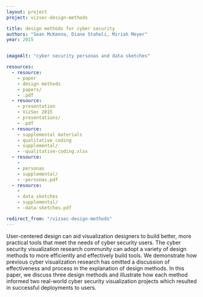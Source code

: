```yaml
---
layout: project
project: vizsec-design-methods

title: design methods for cyber security
authors: "Sean McKenna, Diane Staheli, Miriah Meyer"
year: 2015


imageAlt: "cyber security personas and data sketches"

resources:
  - resource:
    - paper
    - design methods
    - papers/
    - .pdf
  - resource:
    - presentation
    - VizSec 2015
    - presentations/
    - .pdf
  - resource:
    - supplemental materials
    - qualitative coding
    - supplemental/
    - -qualitative-coding.xlsx
  - resource:
    - 
    - personas
    - supplemental/
    - -personas.pdf
  - resource:
    - 
    - data sketches
    - supplemental/
    - -data-sketches.pdf

redirect_from: "/vizsec-design-methods"
---
```


User-centered design can aid visualization designers to build better, more practical tools that meet the needs of cyber security users.
The cyber security visualization research community can adopt a variety of design methods to more efficiently and effectively build tools.
We demonstrate how previous cyber visualization research has omitted a discussion of effectiveness and process in the explanation of design methods.
In this paper, we discuss three design methods and illustrate how each method informed two real-world cyber security visualization projects which resulted in successful deployments to users.
